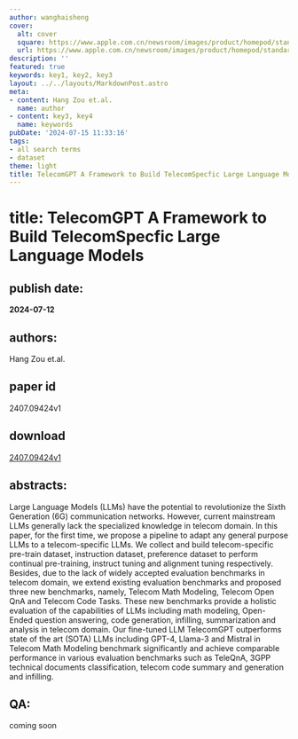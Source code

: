 ```yaml
---
author: wanghaisheng
cover:
  alt: cover
  square: https://www.apple.com.cn/newsroom/images/product/homepod/standard/Apple-HomePod-hero-230118_big.jpg.large_2x.jpg
  url: https://www.apple.com.cn/newsroom/images/product/homepod/standard/Apple-HomePod-hero-230118_big.jpg.large_2x.jpg
description: ''
featured: true
keywords: key1, key2, key3
layout: ../../layouts/MarkdownPost.astro
meta:
- content: Hang Zou et.al.
  name: author
- content: key3, key4
  name: keywords
pubDate: '2024-07-15 11:33:16'
tags:
- all search terms
- dataset
theme: light
title: TelecomGPT A Framework to Build TelecomSpecfic Large Language Models
---
```


# title: TelecomGPT A Framework to Build TelecomSpecfic Large Language Models 
## publish date: 
**2024-07-12** 
## authors: 
  Hang Zou et.al. 
## paper id
2407.09424v1
## download
[2407.09424v1](http://arxiv.org/abs/2407.09424v1)
## abstracts:
Large Language Models (LLMs) have the potential to revolutionize the Sixth Generation (6G) communication networks. However, current mainstream LLMs generally lack the specialized knowledge in telecom domain. In this paper, for the first time, we propose a pipeline to adapt any general purpose LLMs to a telecom-specific LLMs. We collect and build telecom-specific pre-train dataset, instruction dataset, preference dataset to perform continual pre-training, instruct tuning and alignment tuning respectively. Besides, due to the lack of widely accepted evaluation benchmarks in telecom domain, we extend existing evaluation benchmarks and proposed three new benchmarks, namely, Telecom Math Modeling, Telecom Open QnA and Telecom Code Tasks. These new benchmarks provide a holistic evaluation of the capabilities of LLMs including math modeling, Open-Ended question answering, code generation, infilling, summarization and analysis in telecom domain. Our fine-tuned LLM TelecomGPT outperforms state of the art (SOTA) LLMs including GPT-4, Llama-3 and Mistral in Telecom Math Modeling benchmark significantly and achieve comparable performance in various evaluation benchmarks such as TeleQnA, 3GPP technical documents classification, telecom code summary and generation and infilling.
## QA:
coming soon
